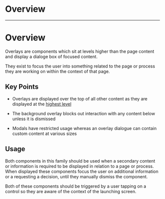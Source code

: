 
# Overview

---

# Overview

Overlays are components which sit at levels higher than the page content and display a dialoge box of focused content.

They exist to focus the user into something related to the page or process they are working on within the context of that page.

## Key Points

- Overlays are displayed over the top of all other content as they are displayed at the [highest level]()

- The background overlay blocks out interaction with any content below unless it is dismissed

- Modals have restricted usage whereas an overlay dialogue can contain custom content at various sizes

## Usage

Both components in this family should be used when a secondary content or information is required to be displayed in relation to a page or process. When displayed these components focus the user on additional information or a requesting a decision, until they manually dismiss the component.

Both of these components should be triggered by a user tapping on a control so they are aware of the context of the launching screen.